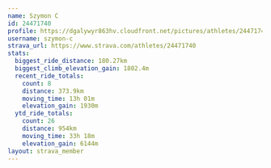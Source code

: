 ```yaml
---
name: Szymon C
id: 24471740
profile: https://dgalywyr863hv.cloudfront.net/pictures/athletes/24471740/7213253/3/large.jpg
username: szymon-c
strava_url: https://www.strava.com/athletes/24471740
stats:
  biggest_ride_distance: 180.27km
  biggest_climb_elevation_gain: 1802.4m
  recent_ride_totals:
    count: 8
    distance: 373.9km
    moving_time: 13h 01m
    elevation_gain: 1930m
  ytd_ride_totals:
    count: 26
    distance: 954km
    moving_time: 33h 18m
    elevation_gain: 6144m
layout: strava_member
--- 
```

